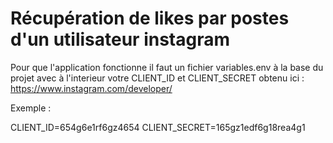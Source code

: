 # Récupération de likes par postes d'un utilisateur instagram

Pour que l'application fonctionne il faut un fichier variables.env à la base du projet avec à l'interieur votre CLIENT_ID et CLIENT_SECRET obtenu ici : https://www.instagram.com/developer/

Exemple : 

CLIENT_ID=654g6e1rf6gz4654
CLIENT_SECRET=165gz1edf6g18rea4g1
